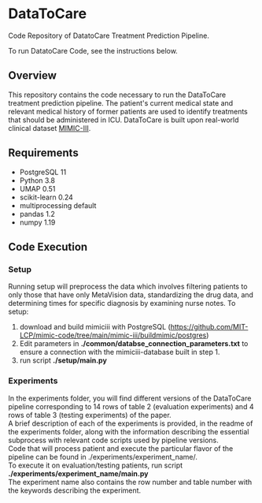 # DataToCare
Code Repository of DatatoCare Treatment Prediction Pipeline.  

To run DatatoCare Code, see the instructions below.

## Overview
This repository contains the code necessary to run the DataToCare treatment prediction pipeline. 
The patient's current medical state and relevant medical history of former patients are used to identify treatments that should be administered in ICU. 
DataToCare is built upon real-world clinical dataset [MIMIC-III](https://mimic.physionet.org/).

## Requirements
- PostgreSQL 11
- Python 3.8
- UMAP 0.51
- scikit-learn 0.24
- multiprocessing default
- pandas 1.2
- numpy 1.19

## Code Execution

### Setup
Running setup will preprocess the data which involves filtering patients to only those that have only MetaVision data, standardizing the drug data, and determining times for specific diagnosis by examining nurse notes.
To setup:
1) download and build mimiciii with PostgreSQL (https://github.com/MIT-LCP/mimic-code/tree/main/mimic-iii/buildmimic/postgres)
2) Edit parameters in **./common/databse_connection_parameters.txt** to ensure a connection with the mimiciii-database built in step 1. 
2) run script **./setup/main.py**

### Experiments
In the experiments folder, you will find different versions of the DataToCare pipeline corresponding to 14 rows of table 2 (evaluation experiments) and 4 rows of table 3 (testing experiments) of the paper.  
A brief description of each of the experiments is provided, in the readme of the experiments folder, along with the information describing the essential subprocess with relevant code scripts used by pipeline versions.  
Code that will process patient and execute the particular flavor of the pipeline can be found in ./experiments/experiment_name/.  
To execute it on evaluation/testing patients, run script **./experiments/experiment_name/main.py**  
The experiment name also contains the row number and table number with the keywords describing the experiment.